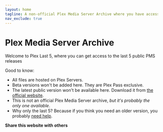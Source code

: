 ```yaml
---
layout: home
tagline: A non-official Plex Media Server Archive where you have access to the last 5 public releases
nav_exclude: true
---
```

# Plex Media Server Archive

Welcome to Plex Last 5, where you can get access to the last 5 public PMS releases

Good to know:
* All files are hosted on Plex Servers.
* Beta versions won't be added here. They are Plex Pass exclusive.
* The latest public version won't be available here. Download it from [the official website](https://www.plex.tv/media-server-downloads/).
* This is not an official Plex Media Server archive, *but it's probably the only one available*.
* Why only the last 5? Because if you think you need an older version, you probably [need help](https://forums.plex.tv/).

**Share this website with others**
